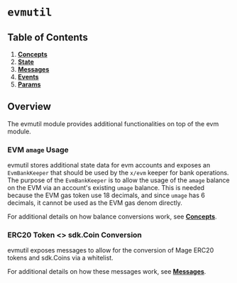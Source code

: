 <!--
order: 0
title: Evmutil Overview
parent:
  title: "evmutil"
-->

# `evmutil`

## Table of Contents

<!-- TOC -->

1. **[Concepts](01_concepts.md)**
2. **[State](02_state.md)**
3. **[Messages](03_messages.md)**
4. **[Events](04_events.md)**
5. **[Params](05_params.md)**

## Overview

The evmutil module provides additional functionalities on top of the evm module.

### EVM `amage` Usage

evmutil stores additional state data for evm accounts and exposes an `EvmBankKeeper` that should be used by the `x/evm` keeper for bank operations.
The purpose of the `EvmBankKeeper` is to allow the usage of the `amage` balance on the EVM via an account's existing `umage` balance. This is needed because the EVM gas token use 18 decimals, and since `umage` has 6 decimals, it cannot be used as the EVM gas denom directly.

For additional details on how balance conversions work, see **[Concepts](01_concepts.md)**.

### ERC20 Token <> sdk.Coin Conversion

evmutil exposes messages to allow for the conversion of Mage ERC20 tokens and sdk.Coins via a whitelist.

For additional details on how these messages work, see **[Messages](03_messages.md)**.
